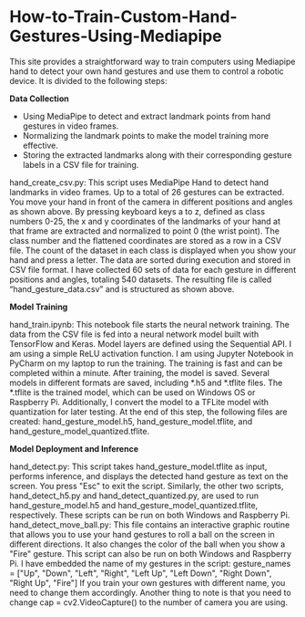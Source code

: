 # How-to-Train-Custom-Hand-Gestures-Using-Mediapipe
This site provides a straightforward way to train computers using Mediapipe hand to detect your own hand gestures and use them to control a robotic device. It is divided to the following steps:

**Data Collection**
*	Using MediaPipe to detect and extract landmark points from hand gestures in video frames.
*	Normalizing the landmark points to make the model training more effective.
*	Storing the extracted landmarks along with their corresponding gesture labels in a CSV file for training.

hand_create_csv.py: This script uses MediaPipe Hand to detect hand landmarks in video frames. Up to a total of 26 gestures can be extracted. You move your hand in front of the camera in different positions and angles as shown above. By pressing keyboard keys a to z, defined as class numbers 0-25, the x and y coordinates of the landmarks of your hand at that frame are extracted and normalized to point 0 (the wrist point). The class number and the flattened coordinates are stored as a row in a CSV file. The count of the dataset in each class is displayed when you show your hand and press a letter. The data are sorted during execution and stored in CSV file format. I have collected 60 sets of data for each gesture in different positions and angles, totaling 540 datasets. The resulting file is called “hand_gesture_data.csv” and is structured as shown above.

**Model Training**

hand_train.ipynb: This notebook file starts the neural network training. The data from the CSV file is fed into a neural network model built with TensorFlow and Keras. Model layers are defined using the Sequential API. I am using a simple ReLU activation function. 
I am using Jupyter Notebook in PyCharm on my laptop to run the training. The training is fast and can be completed within a minute. After training, the model is saved. Several models in different formats are saved, including *.h5 and *.tflite files. The *.tflite is the trained model, which can be used on Windows OS or Raspberry Pi. Additionally, I convert the model to a TFLite model with quantization for later testing. At the end of this step, the following files are created: hand_gesture_model.h5, hand_gesture_model.tflite, and hand_gesture_model_quantized.tflite.

**Model Deployment and Inference**

hand_detect.py: This script takes hand_gesture_model.tflite as input, performs inference, and displays the detected hand gesture as text on the screen. You press "Esc" to exit the script. Similarly, the other two scripts, hand_detect_h5.py and hand_detect_quantized.py, are used to run hand_gesture_model.h5 and hand_gesture_model_quantized.tflite, respectively. These scripts can be run on both Windows and Raspberry Pi.
hand_detect_move_ball.py: This file contains an interactive graphic routine that allows you to use your hand gestures to roll a ball on the screen in different directions. It also changes the color of the ball when you show a "Fire" gesture. This script can also be run on both Windows and Raspberry Pi.
I have embedded the name of my gestures in the script:
gesture_names = ["Up", "Down", "Left", "Right", "Left Up", "Left Down", "Right Down", "Right Up", "Fire"]
If you train your own gestures with different name, you need to change them accordingly. Another thing to note is that you need to change cap = cv2.VideoCapture() to the number of camera you are using.


